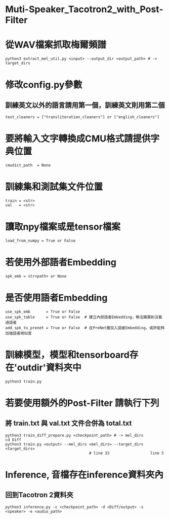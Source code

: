 # Muti-Speaker_Tacotron2_with_Post-Filter

# 從WAV檔案抓取梅爾頻譜
```
python3 extract_mel_util.py <input> --output_dir <output_path> # -> target_dirs
```
# 修改config.py參數
## 訓練英文以外的語言請用第一個，訓練英文則用第二個
```
text_cleaners = ["transliteration_cleaners"] or ["english_cleaners"]
```
# 要將輸入文字轉換成CMU格式請提供字典位置
```
cmudict_path  = None
```
# 訓練集和測試集文件位置
```
train = <str>
val   = <str>
```
# 讀取npy檔案或是tensor檔案
```
load_from_numpy = True or False
```
# 若使用外部語者Embedding
```
spk_emb = str<path> or None
```
# 是否使用語者Embedding
```
use_spk_emb       = True or False
use_spk_table     = True or False  # 建立內部語者Embedding，無法擴展到沒看過語者
add_spk_to_prenet = True or False  # 在PreNet層加入語者Embedding，或許能夠加強語者相似度
```
# 訓練模型，模型和tensorboard存在'outdir'資料夾中
```
python3 train.py
```
# 若要使用額外的Post-Filter 請執行下列
## 將 train.txt 與 val.txt 文件合併為 total.txt
```
python3 train_diff_prepare.py <checkpoint_path> # -> mel_dirs
cd Diff
python3 train.py <output> --mel_dirs <mel_dirs> --target_dirs <target_dirs>
                                     # line 33                  line 5
```
# Inference, 音檔存在inference資料夾內
## 回到Tacotron 2資料夾
```
python3 inference.py -c <checkpoint_path> -d <Diff/output> -s <speaker> -e <audio_path>
```
